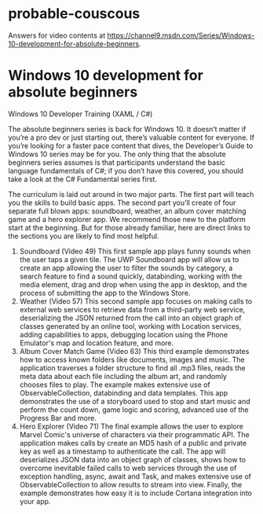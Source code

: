 # probable-couscous
Answers for video contents at https://channel9.msdn.com/Series/Windows-10-development-for-absolute-beginners.
# Windows 10 development for absolute beginners
Windows 10 Developer Training (XAML / C#)

The absolute beginners series is back for Windows 10. It doesn’t matter if you’re a pro dev or just starting out, there’s valuable content for everyone. If you’re looking for a faster pace content that dives, the Developer’s Guide to Windows 10 series may be for you. The only thing that the absolute beginners series assumes is that participants understand the basic language fundamentals of C#; if you don’t have this covered, you should take a look at the C# Fundamental series first.

The curriculum is laid out around in two major parts. The first part will teach you the skills to build basic apps. The second part you’ll create of four separate full blown apps: soundboard, weather, an album cover matching game and a hero explorer app. We recommend those new to the platform start at the beginning. But for those already familiar, here are direct links to the sections you are likely to find most helpful.

1. Soundboard (Video 49) This first sample app plays funny sounds when the user taps a given tile. The UWP Soundboard app will allow us to create an app allowing the user to filter the sounds by category, a search feature to find a sound quickly, databinding, working with the media element, drag and drop when using the app in desktop, and the process of submitting the app to the Windows Store.
2. Weather (Video 57) This second sample app focuses on making calls to external web services to retrieve data from a third-party web service, deserializing the JSON returned from the call into an object graph of classes generated by an online tool, working with Location services, adding capabilities to apps, debugging location using the Phone Emulator's map and location feature, and more.
3. Album Cover Match Game (Video 63) This third example demonstrates how to access known folders like documents, images and music. The application traverses a folder structure to find all .mp3 files, reads the meta data about each file including the album art, and randomly chooses files to play. The example makes extensive use of ObservableCollection, databinding and data templates. This app demonstrates the use of a storyboard used to stop and start music and perform the count down, game logic and scoring, advanced use of the Progress Bar and more.
4. Hero Explorer (Video 71) The final example allows the user to explore Marvel Comic's universe of characters via their programmatic API. The application makes calls by create an MD5 hash of a public and private key as well as a timestamp to authenticate the call. The app will deserializes JSON data into an object graph of classes, shows how to overcome inevitable failed calls to web services through the use of exception handling, async, await and Task, and makes extensive use of ObservableCollection to allow results to stream into view. Finally, the example demonstrates how easy it is to include Cortana integration into your app.
